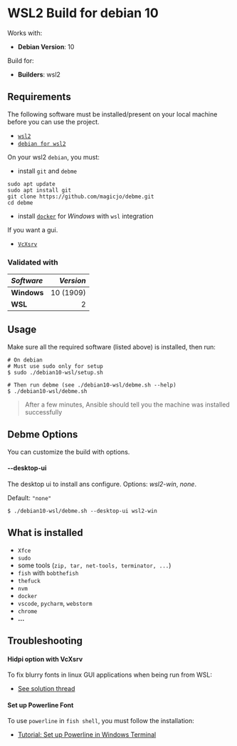 # WSL2 Build for debian 10

Works with:

- **Debian Version**: 10

Build for:

- **Builders**: wsl2

## Requirements

The following software must be installed/present on your local machine before you can use the project.

- [`wsl2`](https://docs.microsoft.com/en-us/windows/wsl/install-win10)
- [`debian for wsl2`](https://www.microsoft.com/p/debian/9msvkqc78pk6)

On your wsl2 `debian`, you must:

- install `git` and `debme`
```shell
sudo apt update
sudo apt install git
git clone https://github.com/magicjo/debme.git
cd debme
```

- install [`docker`](https://docs.docker.com/docker-for-windows/wsl/) for *Windows* with `wsl` integration

If you want a gui.
- [`VcXsrv`](https://techcommunity.microsoft.com/t5/windows-dev-appconsult/running-wsl-gui-apps-on-windows-10/ba-p/1493242)

### Validated with

| *Software*    	| *Version* 	|
| :---              |          ---: |
| **Windows**    	| 10 (1909) 	|
| **WSL**        	| 2         	|

## Usage

Make sure all the required software (listed above) is installed, 
then run:

```shell
# On debian
# Must use sudo only for setup
$ sudo ./debian10-wsl/setup.sh

# Then run debme (see ./debian10-wsl/debme.sh --help)
$ ./debian10-wsl/debme.sh
```

> After a few minutes, Ansible should tell you the machine was installed successfully

## Debme Options

You can customize the build with options.

#### --desktop-ui

The desktop ui to install ans configure. Options: *wsl2-win*, *none*.

Default: `"none"`

```shell
$ ./debian10-wsl/debme.sh --desktop-ui wsl2-win
```

## What is installed

- `Xfce`
- `sudo`
- some tools (`zip, tar, net-tools, terminator, ...`)
- `fish` with `bobthefish`
- `thefuck`
- `nvm`
- `docker`
- `vscode`, `pycharm`, `webstorm`
- `chrome`
- **...**

## Troubleshooting

#### Hidpi option with VcXsrv

To fix blurry fonts in linux GUI applications when being run from WSL:

* [See solution thread](https://superuser.com/questions/1370361/blurry-fonts-on-using-windows-default-scaling-with-wsl-gui-applications-hidpi)

#### Set up Powerline Font

To use `powerline` in `fish shell`, you must follow the installation:

- [Tutorial: Set up Powerline in Windows Terminal](https://docs.microsoft.com/en-us/windows/terminal/tutorials/powerline-setup)
